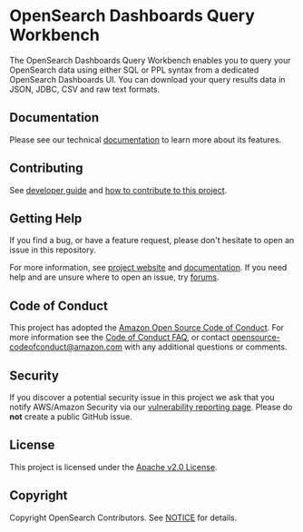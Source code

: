 # OpenSearch Dashboards Query Workbench

The OpenSearch Dashboards Query Workbench enables you to query your OpenSearch data using either SQL or PPL syntax from a dedicated OpenSearch Dashboards UI. You can download your query results data in JSON, JDBC, CSV and raw text formats.


## Documentation

Please see our technical [documentation](https://opensearch.org/docs/latest/search-plugins/sql/workbench/) to learn more about its features.


## Contributing

See [developer guide](DEVELOPER_GUIDE.md) and [how to contribute to this project](CONTRIBUTING.md). 

## Getting Help

If you find a bug, or have a feature request, please don't hesitate to open an issue in this repository.

For more information, see [project website](https://opensearch.org/) and [documentation](https://opensearch.org/docs/latest/). If you need help and are unsure where to open an issue, try [forums](https://discuss.opendistrocommunity.dev/).

## Code of Conduct

This project has adopted the [Amazon Open Source Code of Conduct](CODE_OF_CONDUCT.md). For more information see the [Code of Conduct FAQ](https://aws.github.io/code-of-conduct-faq), or contact [opensource-codeofconduct@amazon.com](mailto:opensource-codeofconduct@amazon.com) with any additional questions or comments.

## Security

If you discover a potential security issue in this project we ask that you notify AWS/Amazon Security via our [vulnerability reporting page](http://aws.amazon.com/security/vulnerability-reporting/). Please do **not** create a public GitHub issue.

## License

This project is licensed under the [Apache v2.0 License](../LICENSE.txt).

## Copyright

Copyright OpenSearch Contributors. See [NOTICE](NOTICE) for details.
